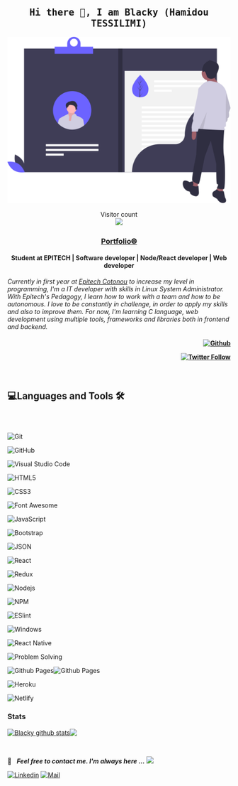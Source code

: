 <h2 align='center'>
  <samp>
    <strong>Hi there 👋, I am Blacky (Hamidou TESSILIMI)</strong>
  </samp>
</h2>

![Cover](assets/cover.svg)

<p align="center">
  Visitor count<br>
  <img src="https://profile-counter.glitch.me/blacky-yg/count.svg" />
</p>

<h3 align='center'>
  <strong>
    <a href="https://blacky-yg.github.io/" target="_blank">Portfolio🌐</a>
  </strong>
</h3>

<h4 align='center'>
  <strong>
    Student at EPITECH | Software developer | Node/React developer | Web developer
  </strong>
</h4>
<i>
Currently in first year at <a href="https://www.epitech.bj" alt="Epitech Bénin">Epitech Cotonou</a> to increase my level in programming, I'm a IT developer with skills in Linux System Administrator. With Epitech's Pedagogy, I learn how to work with a team and how to be autonomous. I love to be constantly in challenge, in order to apply my skills and also to improve them. For now, I'm learning C language, web development using multiple tools, frameworks and libraries both in frontend and backend.
</i>

<h4 align='right'>

[![Github](https://img.shields.io/github/followers/blacky-yg?label=Follow%20Me&style=social)](https://github.com/blacky-yg)

[![Twitter Follow](https://img.shields.io/twitter/follow/blacky_yg?label=Follow%20Me&style=social)](https://twitter.com/blacky_yg)
</h4>

<br />

<h2>💻Languages and Tools 🛠️</h2><br>

<p style="display: flex; justify-contect: space-between;">

<div>

![Git](https://img.shields.io/badge/-Git-181717?style=flat&logo=git&logoColor=F05032&labelColor=ffffff)

![GitHub](https://img.shields.io/badge/-GitHub-181717?style=flat&logo=github&logoColor=000000&labelColor=ffffff)

</div>

![Visual Studio Code](https://img.shields.io/badge/-VSCode-181717?style=flat&logo=visual-studio-code&labelColor=007ACC)

![HTML5](https://img.shields.io/badge/-HTML5-181717?style=flat&logo=html5&logoColor=ffffff&labelColor=E34F26)

![CSS3](https://img.shields.io/badge/-CSS3-181717?style=flat&logo=css3&logoColor=ffffff&labelColor=1572B6)

![Font Awesome](https://img.shields.io/badge/-font%20awesome-181717?style=flat&logo=font-awesome&logoColor=339AF0&labelColor=ffffff)

![JavaScript](https://img.shields.io/badge/-JavaScript-181717?style=flat&logo=javascript&labelColor=000000)

![Bootstrap](https://img.shields.io/badge/-Bootstrap-181717?style=flat&logo=bootstrap&logoColor=ffffff&labelColor=563D7C)

![JSON](https://img.shields.io/badge/-JSON-181717?style=flat&logo=JSON&logoColor=000000&labelColor=ffffff)

![React](https://img.shields.io/badge/-React-181717?style=flat&logo=react&labelColor=000000)

![Redux](https://img.shields.io/badge/-Redux-181717?style=flat&logo=redux&logoColor=764ABC&labelColor=ffffff)

![Nodejs](https://img.shields.io/badge/-Nodejs-181717?style=flat&logo=Node.js&labelColor=000000)

![NPM](https://img.shields.io/badge/-npm-181717?style=flat&logo=npm&labelColor=ffffff)

![ESlint](https://img.shields.io/badge/-ESlint-181717?style=flat&logo=ESlint&labelColor=4B32C3)

![Windows](https://img.shields.io/badge/-Windows-181717?style=flat&logo=windows&logoColor=ffffff&labelColor=0078D6)

![React Native](https://img.shields.io/badge/-React%20Native-181717?style=flat&logo=react&labelColor=000000)

![Problem Solving](https://img.shields.io/badge/-Problem%20Solving-brightgreen?style=flat)

<img alt="Github Pages" width="20px" height="20px" src="https://techcrunch.com/wp-content/uploads/2010/07/github-logo.png" />![Github Pages](https://img.shields.io/badge/-Github%20Pages-181717?style=flat&logo=github-pages)

![Heroku](https://img.shields.io/badge/-Heroku-181717?style=flat&logo=heroku&labelColor=430098)

![Netlify](https://img.shields.io/badge/-Netlify-181717?style=flat&logo=netlify&labelColor=000000)

</p>

### Stats

<p style="display: flex; justify-contect: space-between;">
  <a href="https://github.com/anuraghazra/github-readme-stats">
    <img align="center" src="https://github-readme-stats.vercel.app/api?username=blacky-yg&show_icons=true&include_all_commits=true&theme=radical" alt="Blacky github stats" />
  </a>
  <a href="https://github.com/anuraghazra/github-readme-stats">
    <img align="center" src="https://github-readme-stats.anuraghazra1.vercel.app/api/top-langs/?username=blacky-yg&layout=compact&theme=radical" />
  </a>
</p>

</br>

📝 &nbsp; ***Feel free to contact me. I'm always here ...*** <img src="https://media.giphy.com/media/WUlplcMpOCEmTGBtBW/giphy.gif" width="30">

[![Linkedin](https://img.shields.io/badge/LinkedIn-Hamidou%20TESSILIMI-blue?logo=Linkedin&logoColor=blue&labelColor=black)](https://www.linkedin.com/in/hamidou-tessilimi/)
[![Mail](https://img.shields.io/badge/Gmail-hamid.tessilimi@gmail.com-blue?logo=Gmail&logoColor=blue&labelColor=black)](mailto:hamidtessilimi@gmail.com)
<br>